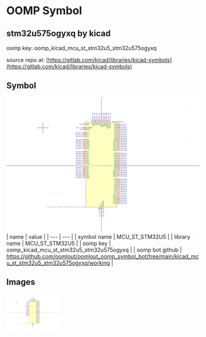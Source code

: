 # OOMP Symbol  
## stm32u575ogyxq  by kicad  
  
oomp key: oomp_kicad_mcu_st_stm32u5_stm32u575ogyxq  
  
source repo at: [https://gitlab.com/kicad/libraries/kicad-symbols](https://gitlab.com/kicad/libraries/kicad-symbols)  
## Symbol  
  
[![working.png](working_600.png)](working.png)  
| name | value | 
| --- | --- | 
| symbol name | MCU_ST_STM32U5 | 
| library name | MCU_ST_STM32U5 | 
| oomp key | oomp_kicad_mcu_st_stm32u5_stm32u575ogyxq | 
| oomp bot github | https://github.com/oomlout/oomlout_oomp_symbol_bot/tree/main/kicad_mcu_st_stm32u5_stm32u575ogyxq/working | 
## Images  
  
[![working.png](working_140.png)](working.png)  
